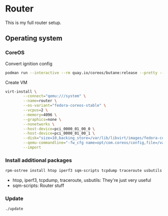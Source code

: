 # Router

This is my full router setup.

## Operating system

### CoreOS

Convert ignition config

```bash
podman run --interactive --rm quay.io/coreos/butane:release --pretty --strict < coreos/router.bu > coreos/router.ign
```

Create VM

```bash
virt-install \
        --connect="qemu:///system" \
        --name=router \
        --os-variant="fedora-coreos-stable" \
        --vcpus=2 \
        --memory=4096 \
        --graphics=none \
        --nonetworks \
        --host-device=pci_0000_01_00_0 \
        --host-device=pci_0000_01_00_1 \
        --disk="size=10,backing_store=/var/lib/libvirt/images/fedora-coreos-40.20241019.3.0-qemu.x86_64.qcow2" \
        --qemu-commandline="-fw_cfg name=opt/com.coreos/config,file=/var/lib/libvirt/images/router.ign" \
        --import
```

### Install additional packages

```bash
rpm-ostree install htop iperf3 sqm-scripts tcpdump traceroute usbutils
```

- htop, iperf3, tcpdump, traceroute, usbutils: They're just very useful
- sqm-scripts: Router stuff

### Update

```bash
./update
```
